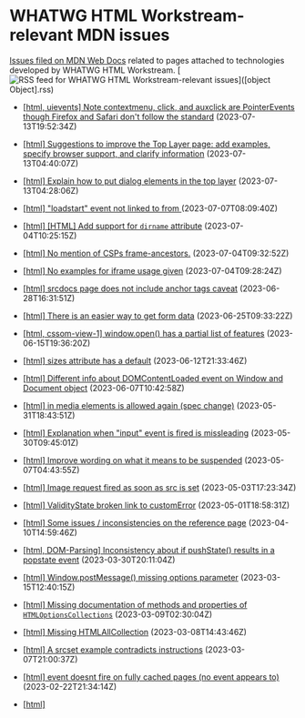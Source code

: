 # WHATWG HTML Workstream-relevant MDN issues

[Issues filed on MDN Web Docs](https://github.com/mdn/content/issues) related to pages attached to technologies developed by WHATWG HTML Workstream. [![RSS feed for WHATWG HTML Workstream-relevant issues](https://www.w3.org/QA/2007/04/feed_icon)]([object Object].rss)

* [[html, uievents] Note contextmenu, click, and auxclick are PointerEvents though Firefox and Safari don't follow the standard](https://github.com/mdn/content/issues/27929) (2023-07-13T19:52:34Z)
  
* [[html] Suggestions to improve the Top Layer page: add examples, specify browser support, and clarify information](https://github.com/mdn/content/issues/27914) (2023-07-13T04:40:07Z)
  
* [[html] Explain how to put dialog elements in the top layer](https://github.com/mdn/content/issues/27912) (2023-07-13T04:28:06Z)
  
* [[html] "loadstart" event not linked to from <audio>/<video> pages](https://github.com/mdn/content/issues/27820) (2023-07-07T08:09:40Z)
  
* [[html] [HTML] Add support for `dirname` attribute](https://github.com/mdn/content/issues/27760) (2023-07-04T10:25:15Z)
  
* [[html] No mention of CSPs frame-ancestors.](https://github.com/mdn/content/issues/27754) (2023-07-04T09:32:52Z)
  
* [[html] No examples for iframe usage given](https://github.com/mdn/content/issues/27753) (2023-07-04T09:28:24Z)
  
* [[html] srcdocs page does not include anchor tags caveat](https://github.com/mdn/content/issues/27630) (2023-06-28T16:31:51Z)
  
* [[html] There is an easier way to get form data](https://github.com/mdn/content/issues/27543) (2023-06-25T09:33:22Z)
  
* [[html, cssom-view-1] window.open() has a partial list of features](https://github.com/mdn/content/issues/27357) (2023-06-15T19:36:20Z)
  
* [[html] sizes attribute has a default](https://github.com/mdn/content/issues/27291) (2023-06-12T21:33:46Z)
  
* [[html] Different info about DOMContentLoaded event on Window and Document object](https://github.com/mdn/content/issues/27197) (2023-06-07T10:42:58Z)
  
* [[html] <source media> in media elements is allowed again (spec change)](https://github.com/mdn/content/issues/27079) (2023-05-31T18:43:51Z)
  
* [[html] Explanation when "input" event is fired is missleading](https://github.com/mdn/content/issues/27044) (2023-05-30T09:45:01Z)
  
* [[html] Improve wording on what it means to be suspended](https://github.com/mdn/content/issues/26625) (2023-05-07T04:43:55Z)
  
* [[html] Image request fired as soon as src is set](https://github.com/mdn/content/issues/26560) (2023-05-03T17:23:34Z)
  
* [[html] ValidityState broken link to customError](https://github.com/mdn/content/issues/26522) (2023-05-01T18:58:31Z)
  
* [[html] Some issues / inconsistencies on the <tr> reference page](https://github.com/mdn/content/issues/26088) (2023-04-10T14:59:46Z)
  
* [[html, DOM-Parsing] Inconsistency about if pushState() results in a popstate event](https://github.com/mdn/content/issues/25785) (2023-03-30T20:11:04Z)
  
* [[html] Window.postMessage() missing options parameter](https://github.com/mdn/content/issues/25342) (2023-03-15T12:40:15Z)
  
* [[html] Missing documentation of methods and properties of `HTMLOptionsCollections`](https://github.com/mdn/content/issues/25190) (2023-03-09T02:30:04Z)
  
* [[html] Missing HTMLAllCollection](https://github.com/mdn/content/issues/25178) (2023-03-08T14:43:46Z)
  
* [[html] A srcset example contradicts instructions](https://github.com/mdn/content/issues/25150) (2023-03-07T21:00:37Z)
  
* [[html] event doesnt fire on fully cached pages (no event appears to)](https://github.com/mdn/content/issues/24770) (2023-02-22T21:34:14Z)
  
* [[html] <script type=module async> explanation incorrectly says it defers](https://github.com/mdn/content/issues/24754) (2023-02-22T14:21:24Z)
  
* [[html] autofocus on dialog page](https://github.com/mdn/content/issues/23915) (2023-01-26T19:55:03Z)
  
* [[html] beforeunload event guide references custom event.returnValue, but that is deprecated](https://github.com/mdn/content/issues/23837) (2023-01-23T14:01:02Z)
  
* [[html] In the example, isn't the requestAnimationFrame always called more than once if once queued were fired within a single frame?](https://github.com/mdn/content/issues/23635) (2023-01-14T14:28:24Z)
  
* [[html] Add documentation of sms: anchor links](https://github.com/mdn/content/issues/23526) (2023-01-10T21:14:40Z)
  
* [[html] Add a reference to to the load (et al) events on HTMLScriptElement.](https://github.com/mdn/content/issues/23287) (2022-12-31T01:28:40Z)
  
* [[html] Window.opener clarification of cross-origin behavior](https://github.com/mdn/content/issues/23204) (2022-12-26T23:45:01Z)
  
* [[html] Using requestAnimationFrame with async DOM updating](https://github.com/mdn/content/issues/23197) (2022-12-26T11:40:49Z)
  
* [[html] document-domain feature policy is being removed](https://github.com/mdn/content/issues/22732) (2022-12-05T04:44:41Z)
  
* [[html] Example custom select is not keyboard focusable](https://github.com/mdn/content/issues/22513) (2022-11-24T13:16:19Z)
  
* [[html] dataset is also available on SVGElement](https://github.com/mdn/content/issues/22352) (2022-11-16T20:40:40Z)
  
* [[html, uievents] Document.activeElement : The lack of HTMLAnchorElement and macOS on a case by case basis](https://github.com/mdn/content/issues/22338) (2022-11-16T13:47:01Z)
  
* [[html] Document HTMLInputElement's (type=file) cancel event](https://github.com/mdn/content/issues/22157) (2022-11-08T13:02:34Z)
  
* [[html] contenteditable missing some allowed values description](https://github.com/mdn/content/issues/22048) (2022-11-04T06:39:50Z)
  
* [[html] Add documentation for <video posterloading=lazy>](https://github.com/mdn/content/issues/21912) (2022-10-28T12:20:13Z)
  
* [[html] Information missing for "hidden" <input>s](https://github.com/mdn/content/issues/21857) (2022-10-26T21:27:57Z)
  
* [[html, dom] Event.returnValue: further deprecation information needed](https://github.com/mdn/content/issues/20730) (2022-09-14T18:18:13Z)
  
* [[html] RadioNodeList.value example does not support fieldset](https://github.com/mdn/content/issues/20588) (2022-09-12T11:06:34Z)
  
* [[html] “autcomplete" attribute article: Add explanation that one can use sections in the attribute and identify billing and shipping addresses](https://github.com/mdn/content/issues/20180) (2022-08-31T18:05:30Z)
  
* [[html, cssom-view-1] [GEH] The scroll event isn't referenced as firing on Window anymore](https://github.com/mdn/content/issues/19699) (2022-08-18T11:52:38Z)
  
* [[html] spellcheck attribute example does not work](https://github.com/mdn/content/issues/19285) (2022-08-08T12:02:51Z)
  
* [[html] Incorrect information on 'DomContentLoaded_event' page](https://github.com/mdn/content/issues/19269) (2022-08-08T03:59:52Z)
  
* [[html] Need more info on 'permitted parents'](https://github.com/mdn/content/issues/18609) (2022-07-21T19:29:05Z)
  
* [[html] Missing info of copying sessionStorage on creating new context](https://github.com/mdn/content/issues/18323) (2022-07-13T16:09:36Z)
  
* [[html] WebSocket: message event properties need more explanation](https://github.com/mdn/content/issues/18021) (2022-07-06T06:26:11Z)
  
* [[html] HTMLTableCellElement missing property pages](https://github.com/mdn/content/issues/15631) (2022-05-03T03:28:19Z)
  
* [[html, gamepad] Double checking the gamepad docs are correct](https://github.com/mdn/content/issues/14874) (2022-04-11T03:02:09Z)
  
* [[html] All the BCD table links are broken on the HTMLBodyElement page](https://github.com/mdn/content/issues/14865) (2022-04-10T14:35:48Z)
  
* [[html] "HTMLElement.dir": Misleading info about how the value is determined](https://github.com/mdn/content/issues/14484) (2022-03-30T22:18:42Z)
  
* [[html] Clarify "Permitted parents: any element that accepts metadata content"](https://github.com/mdn/content/issues/14398) (2022-03-28T12:11:28Z)
  
* [[html] Conflicting descriptions of whether Firefox respects the “autocomplete” attribute, specifically for <input type="checkbox">](https://github.com/mdn/content/issues/13502) (2022-03-04T16:37:28Z)
  
* [[html] Issue with "<iframe>: The Inline Frame element": document browser behaviour for onload and onerror events.](https://github.com/mdn/content/issues/12477) (2022-01-28T14:05:20Z)
  
* [[html] Issue with "DragEvent.dataTransfer": Clarify that `dataTransfer` can be null.](https://github.com/mdn/content/issues/11670) (2022-01-02T15:10:06Z)
  
* [[html] Issue with "CustomElementRegistry.define()": Documentation needs more concise text and examples.](https://github.com/mdn/content/issues/11225) (2021-12-15T05:03:59Z)
  
* [[html] Issue with "<dialog>: The Dialog element": Cancel button wouldn't work if there is required input element](https://github.com/mdn/content/issues/10848) (2021-11-29T10:44:42Z)
  
* [[html, uievents] Replace hand-written compat sections with BCD tables](https://github.com/mdn/content/issues/9972) (2021-10-21T07:40:45Z)
  
* [[html] Issue with "<canvas>: The Graphics Canvas element": Firefox area limit incorrect](https://github.com/mdn/content/issues/9379) (2021-09-30T16:32:42Z)
  
* [[html] Content suggestion: WebSocket.readyState enum properties WebSocket.OPEN, WebSocket.CLOSING, etc](https://github.com/mdn/content/issues/9156) (2021-09-21T22:32:24Z)
  
* [[html] Content suggestion: Add one-liner to former WindowOrWorkerGlobalScope methods](https://github.com/mdn/content/issues/8979) (2021-09-16T10:44:51Z)
  
* [[html] Issue with "Location": does not mention IDN domain names at all](https://github.com/mdn/content/issues/8895) (2021-09-13T22:55:17Z)
  
* [[html, cssom-view-1, dom, WebIDL-1, FileAPI, uievents, pointerlock-2] Remove alert() from live samples](https://github.com/mdn/content/issues/7566) (2021-08-03T21:17:44Z)
  
* [[html] Issue with "<form>": describe running javascript on submit: `onsubmit` and javascript pseudo-protocol](https://github.com/mdn/content/issues/7142) (2021-07-21T22:09:52Z)
  
* [[html] RadioNodeList - Missing an example](https://github.com/mdn/content/issues/11476) (2021-07-21T11:30:00Z)
  
* [[html, web-locks] Avoiding duplication/confusion between Location+WorkerLocation and Navigator+WorkerNavigator](https://github.com/mdn/content/issues/6856) (2021-07-13T13:35:32Z)
  
* [[html] CustomElementRegistry needs updating](https://github.com/mdn/content/issues/6617) (2021-07-06T07:29:36Z)
  
* [[html] Issue with "clearTimeout()": Can failure be detected?](https://github.com/mdn/content/issues/5553) (2021-06-01T19:35:39Z)
  
* [[html] api.HTMLSelectElement - write page for 'autocomplete'](https://github.com/mdn/content/issues/2016) (2021-01-20T05:13:05Z)
  
